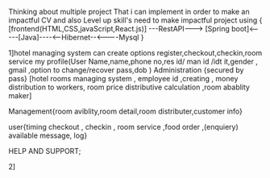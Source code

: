 Thinking about multiple project That i can implement in order to make an impactful CV and also Level up skill's
need to make impactful project using { [frontend(HTML,CSS,javaScript,React.js)] ---RestAPI---> [Spring boot]<-----[Java]----<--Hibernet--<----Mysql  }

1]hotel managing system
  can create options register,checkout,checkin,room service
  my profile(User Name,name,phone no,res id/ man id /idt it,gender , gmail ,option to change/recover pass,dob )
  Administration {secured by pass}   [hotel rooms managing system , employee id ,creating , money distribution to workers, room price distributive calculation ,room abablity maker]
  
  Management{room aviblity,room detail,room distributer,customer  info}
  
  user{timing checkout , checkin , room service ,food order ,(enquiery) available message, log}

  HELP AND SUPPORT;

  
  
2]
